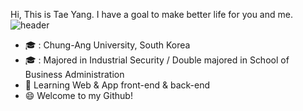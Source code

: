 Hi, This is Tae Yang. I have a goal to make better life for you and me.
![header](https://capsule-render.vercel.app/api?type=rect&color=gradient&height=1)
- 🎓 : Chung-Ang University, South Korea
- 🎓 : Majored in Industrial Security / Double majored in School of Business Administration
- 🌱 Learning Web & App front-end & back-end
- 😄 Welcome to my Github!

<!--
**This Dynamic Image's from -> [Capsule-Render](https://github.com/chae1xx1os/capsule-render) - Press F5!**
-->

<!--

![footer](https://capsule-render.vercel.app/api?type=wave&color=gradient&height=150&section=footer)
-->
